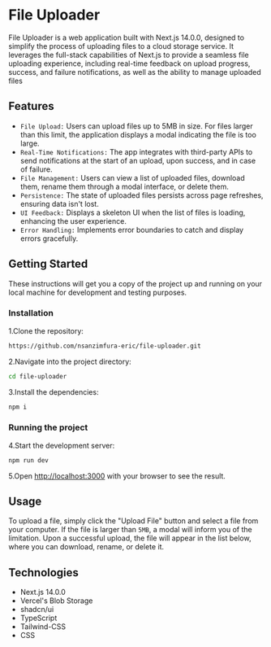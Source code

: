 # File Uploader

File Uploader is a web application built with Next.js 14.0.0, designed to simplify the process of uploading files to a cloud storage service. It leverages the full-stack capabilities of Next.js to provide a seamless file uploading experience, including real-time feedback on upload progress, success, and failure notifications, as well as the ability to manage uploaded files

## Features

- `File Upload:` Users can upload files up to 5MB in size. For files larger than this limit, the application displays a modal indicating the file is too large.
- `Real-Time Notifications:` The app integrates with third-party APIs to send notifications at the start of an upload, upon success, and in case of failure.
- `File Management:` Users can view a list of uploaded files, download them, rename them through a modal interface, or delete them.
- `Persistence:` The state of uploaded files persists across page refreshes, ensuring data isn't lost.
- `UI Feedback:` Displays a skeleton UI when the list of files is loading, enhancing the user experience.
- `Error Handling:` Implements error boundaries to catch and display errors gracefully.

## Getting Started

These instructions will get you a copy of the project up and running on your local machine for development and testing purposes.

### Installation

1.Clone the repository:

```bash
https://github.com/nsanzimfura-eric/file-uploader.git
```

2.Navigate into the project directory:

```bash
cd file-uploader
```

3.Install the dependencies:

```bash
npm i
```

### Running the project

4.Start the development server:

```bash
npm run dev
```

5.Open [http://localhost:3000](http://localhost:3000) with your browser to see the result.

## Usage

To upload a file, simply click the "Upload File" button and select a file from your computer. If the file is larger than `5MB`, a modal will inform you of the limitation. Upon a successful upload, the file will appear in the list below, where you can download, rename, or delete it.

## Technologies

- Next.js 14.0.0
- Vercel's Blob Storage
- shadcn/ui
- TypeScript
- Tailwind-CSS
- CSS
